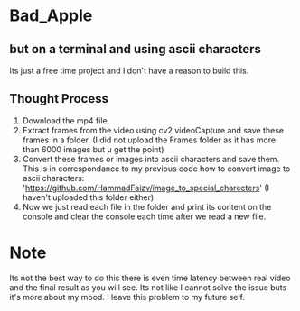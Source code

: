 # Bad_Apple
## but on a terminal and using ascii characters

Its just a free time project and I don't have a reason to build this.

## Thought Process
1. Download the mp4 file.
2. Extract frames from the video using cv2 videoCapture and save these frames in a folder. (I did not upload the Frames folder as it has more than 6000 images but u get the point)
3. Convert these frames or images into ascii characters and save them. This is in correspondance to my previous code how to convert image to ascii characters: 'https://github.com/HammadFaizv/image_to_special_charecters' (I haven't uploaded this folder either)
4. Now we just read each file in the folder and print its content on the console and clear the console each time after we read a new file.

# Note
Its not the best way to do this there is even time latency between real video and the final result as you will see. Its not like I cannot solve the issue buts it's more about my mood.
I leave this problem to my future self.
